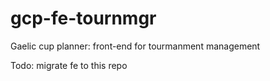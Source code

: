 # gcp-fe-tournmgr

Gaelic cup planner: front-end for tourmanment management

Todo: migrate fe to this repo
